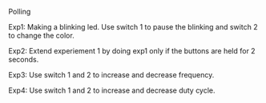 Polling

Exp1: Making a blinking led. Use switch 1 to pause the blinking and switch 2 to change the color.

Exp2: Extend experiement 1 by doing exp1 only if the buttons are held for 2 seconds.

Exp3: Use switch 1 and 2 to increase and decrease frequency.

Exp4: Use switch 1 and 2 to increase and decrease duty cycle.